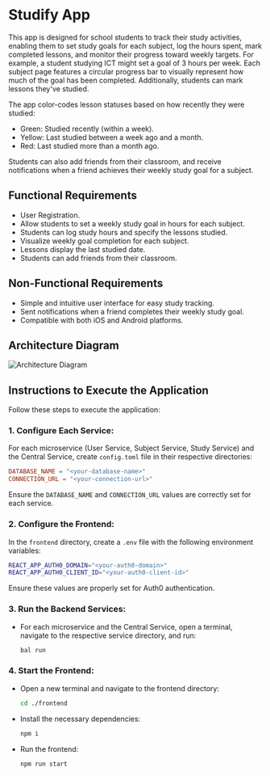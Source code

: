 # Studify App

This app is designed for school students to track their study activities, enabling them to set study goals for each subject, log the hours spent, mark completed lessons, and monitor their progress toward weekly targets. For example, a student studying ICT might set a goal of 3 hours per week. Each subject page features a circular progress bar to visually represent how much of the goal has been completed. Additionally, students can mark lessons they've studied.

The app color-codes lesson statuses based on how recently they were studied:

- Green: Studied recently (within a week).
- Yellow: Last studied between a week ago and a month.
- Red: Last studied more than a month ago.

Students can also add friends from their classroom, and receive notifications when a friend achieves their weekly study goal for a subject.

## Functional Requirements

- User Registration.
- Allow students to set a weekly study goal in hours for each subject.
- Students can log study hours and specify the lessons studied.
- Visualize weekly goal completion for each subject.
- Lessons display the last studied date.
- Students can add friends from their classroom.

## Non-Functional Requirements

- Simple and intuitive user interface for easy study tracking.
- Sent notifications when a friend completes their weekly study goal.
- Compatible with both iOS and Android platforms.

## Architecture Diagram

![Architecture Diagram](https://firebasestorage.googleapis.com/v0/b/chat-c9b11.appspot.com/o/Architecture%20Diagram.png?alt=media&token=f66f4172-9e68-47b1-9653-50e0c68f4153)

## Instructions to Execute the Application

Follow these steps to execute the application:

### 1. Configure Each Service:

For each microservice (User Service, Subject Service, Study Service) and the Central Service, create `config.toml` file in their respective directories:

```toml
DATABASE_NAME = "<your-database-name>"
CONNECTION_URL = "<your-connection-url>"
```

Ensure the `DATABASE_NAME` and `CONNECTION_URL` values are correctly set for each service.

### 2. Configure the Frontend:

In the `frontend` directory, create a `.env` file with the following environment variables:

```bash
REACT_APP_AUTH0_DOMAIN="<your-auth0-domain>"
REACT_APP_AUTH0_CLIENT_ID="<your-auth0-client-id>"
```

Ensure these values are properly set for Auth0 authentication.

### 3. Run the Backend Services:

- For each microservice and the Central Service, open a terminal, navigate to the respective service directory, and run:

  ```bash
  bal run
  ```

### 4. Start the Frontend:

- Open a new terminal and navigate to the frontend directory:

  ```bash
  cd ./frontend
  ```

- Install the necessary dependencies:
  ```bash
  npm i
  ```
- Run the frontend:
  ```bash
  npm run start
  ```
